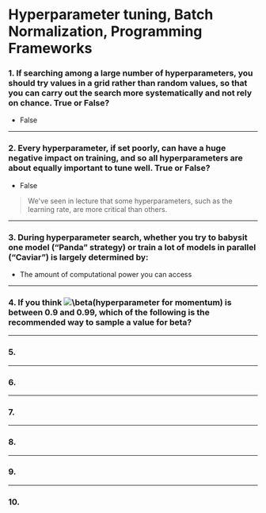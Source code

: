 # Hyperparameter tuning, Batch Normalization, Programming Frameworks

### 1. If searching among a large number of hyperparameters, you should try values in a grid rather than random values, so that you can carry out the search more systematically and not rely on chance. True or False?
- False
---

### 2. Every hyperparameter, if set poorly, can have a huge negative impact on training, and so all hyperparameters are about equally important to tune well. True or False?
- False
> We've seen in lecture that some hyperparameters, such as the learning rate, are more critical than others.
---

### 3. During hyperparameter search, whether you try to babysit one model (“Panda” strategy) or train a lot of models in parallel (“Caviar”) is largely determined by:
- The amount of computational power you can access
---

### 4. If you think <img src="https://latex.codecogs.com/svg.image?\beta&space;" title="\beta " />(hyperparameter for momentum) is between 0.9 and 0.99, which of the following is the recommended way to sample a value for beta?

---
### 5.

---
### 6.

---
### 7.

---
### 8.

---
### 9.

---
### 10.
